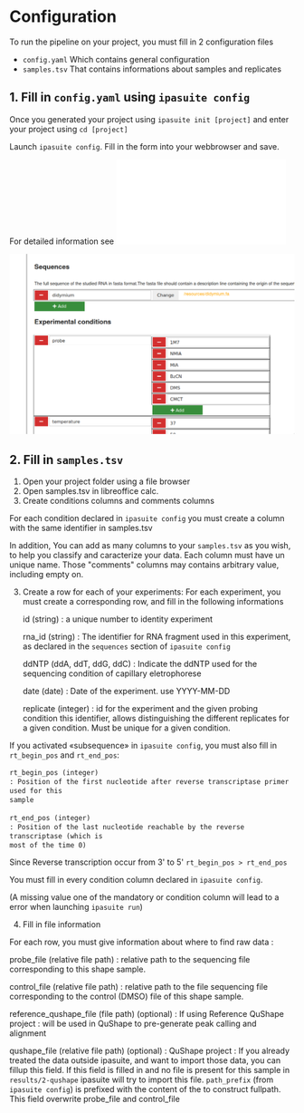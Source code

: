 # Configuration 

To run the pipeline on your project, you must fill in 2 configuration files

- `config.yaml` Which contains general configuration
- `samples.tsv` That contains informations about samples and replicates


## 1. Fill in `config.yaml`  using `ipasuite config`

Once you generated your project using `ipasuite init [project]` and enter your project using `cd [project]`

Launch `ipasuite config`. Fill in the form into your webbrowser and save.

For detailed information see ![Advanced configuration](config_yaml_ref.md)

![An illustration of the configurator web interface](configurator.png)




<!-- 
In order to get started with your project, you might look at thoses sections of
`config.yaml` or in the local web configurator:

sequences
: List the RNA molecules used in this project, and the path to there sequence

conditions
: List the experimental conditions which will be explored in this project

format
: Choose how the files will be named, in relation the your `conditions` section

rawdata
: If you want to import files from previous analysis, you should modify this section

qushape
: Input the configuration used with your capillary sequencer. (Channels) 

ipanemap
: Configure the execution conditions for IPANEMAP

footprint
: Configure the excutions of diffential analysisk

Others sections can stay untouch depending of your needs

To go futher : [](config_yaml_ref)
-->

## 2. Fill in `samples.tsv`

1. Open your project folder using a file browser
2. Open samples.tsv in libreoffice calc.
3. Create conditions columns and comments columns

For each condition declared in `ipasuite config` you must create a column with the same
identifier in samples.tsv

In addition, You can add as many columns to your `samples.tsv` as you wish, to help you classify and
caracterize your data. Each column must have un unique name. Those "comments" columns may contains arbitrary value, including empty on.

3. Create a row for each of your experiments:
For each experiment, you must create a corresponding row, and fill in the following
informations

    id (string)
    : a unique number to identity experiment
    
    rna_id (string)
    : The identifier for RNA fragment used in this experiment, as declared in the `sequences` section of `ipasuite config`
    
    ddNTP (ddA, ddT, ddG, ddC)
    : Indicate the ddNTP used for the sequencing condition of capillary eletrophorese
    
    date (date)
    : Date of the experiment. use YYYY-MM-DD 
    
    replicate (integer)
    : id for the experiment and the given probing condition
      this identifier, allows distinguishing the different replicates for a given condition. Must be unique for a given condition.

If you activated «subsequence» in `ipasuite config`, you must also fill in `rt_begin_pos` and `rt_end_pos`:

    rt_begin_pos (integer)
    : Position of the first nucleotide after reverse transcriptase primer used for this
    sample

    rt_end_pos (integer)
    : Position of the last nucleotide reachable by the reverse transcriptase (which is
    most of the time 0)

Since Reverse transcription occur from 3' to 5' `rt_begin_pos > rt_end_pos`

You must fill in every condition column declared in `ipasuite config`.


(A missing value one of the mandatory or condition column will lead to a error when launching `ipasuite run`)

4. Fill in file information

For each row, you must give information about where to find raw data :

probe_file (relative file path)
: relative path to the sequencing file corresponding to this shape sample. 

control_file (relative file path)
: relative path to the file sequencing file corresponding to the control (DMSO) file of this shape sample.

reference_qushape_file (file path) (optional)
: If using Reference QuShape project : will be used in QuShape to pre-generate peak calling and alignment

qushape_file (relative file path) (optional)
: QuShape project : If you already treated the data outside ipasuite, and want to import
those data, you can fillup this field.  If this field is filled in and no file is present for this sample in `results/2-qushape` ipasuite will try to import this file. `path_prefix` (from `ipasuite config`) is prefixed with the content of the to construct fullpath. This field overwrite probe_file and control_file

<!--
For each type of experimental condition, you must declare it in the `condition_names` of `config.yaml` file the name declared in the config file must be the same as the on in `samples.tsv`
In order to generate unambiguous file name, you must also add the conditions in the `format` section



#### Examples :

probe (string)
: Which probe was used in this sample (1M7, BzCN, NMIA, DMS, etc.)

temperature (int)
: temperature At which probing was
performed 

magnesium (string)
: Did the sample buffer contained Magnesium during probing (Mg / noMg)?

interaction (string)
: What other molecule/RNA was present with the probed RNA during the probing step.

### Optional columns
-->


